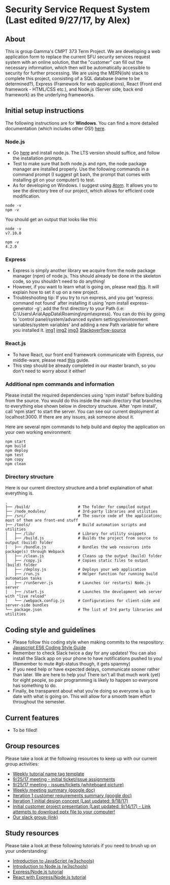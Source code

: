 # Security Service Request System (Last edited 9/27/17, by Alex)
## About
This is group Gamma's CMPT 373 Term Project.  We are developing a web application form to replace the current SFU security services request system with an online solution, that the "customer" can fill out the necessary information, which then will be automatically accessible to security for further processing.
We are using the MERN(ish) stack to complete this project, consisting of a SQL database (name to be determined?), Express (Framework for web applications), React (Front end framework - HTML/CSS etc.), and Node.js (Server side, back end framework) as the underlying frameworks.

## Initial setup instructions 

The following instructions are for **Windows**. You can find a more detailed documentation (which includes other OS!) [here](https://developer.mozilla.org/en-US/docs/Learn/Server-side/Express_Nodejs/development_environment). 

### Node.js

- Go [here](https://nodejs.org/en/) and install node.js. The LTS version should suffice, and follow the installation prompts.
- Test to make sure that both node.js and npm, the node package manager are installed properly. Use the following commands in a command prompt (I suggest git bash, the prompt that comes with installing git on your computer!) to test.
- As for developing on Windows. I suggest using [Atom](https://atom.io/). It allows you to see the directory tree of our project, which allows for efficient code modification.

```
node -v
npm -v
```

You should get an output that looks like this:

```
node -v
v7.10.0

npm -v
4.2.0
```
### Express

- Express is simply another library we acquire from the node package manager (npm) of node.js. This should already be done in the skeleton code, so you shouldn't need to do anything!
- However, if you want to learn what is going on, please read [this](https://developer.mozilla.org/en-US/docs/Learn/Server-side/Express_Nodejs/development_environment#Using_NPM). It will explain how to set it up on a new project.
- Troubleshooting tip: If you try to run express, and you get 'express: command not found' after installing it using 'npm install express-generator -g'; add the first directory to your Path (i.e: C:\Users\Aria\AppData\Roaming\npm\express). You can do this by going to 'control panel/system/advanced system settings/environment variables/system variables' and adding a new Path variable for where you installed it. [img1](http://puu.sh/xIYK4/d91613bc7d.png) [img2](http://puu.sh/xIYDe/a2185b9232.png) [img3](http://puu.sh/xIYLY/e452a33aa0.png) [Stackoverflow-source](https://stackoverflow.com/questions/39276576/bash-express-command-not-found)

### React.js

- To have React, our front end framework communicate with Express, our middle-ware, please read [this](https://daveceddia.com/create-react-app-express-backend/) guide.
- This step should be already completed in our master branch, so you don't need to worry about it either!

### Additional npm commands and information

Please install the required dependencies using 'npm install' before building from the source. You would do this inside the main directory that branches to everything else shown below in directory structure. After 'npm install', call 'npm start' to start the server. You can see our current deployment at localhost:3000. If there are any issues, ask someone about it.

Here are several npm commands to help build and deploy the application on your own working environment:

```
npm start
npm build
npm deploy
npm test
npm copy
npm clean
```

### Directory structure 
Here is our current directory structure and a brief explaination of what everything is.

```
.
├── /build/                     # The folder for compiled output
├── /node_modules/              # 3rd-party libraries and utilities
├── /src/                       # The source code of the application; most of them are front-end stuff
├── /tools/                     # Build automation scripts and utilities
│   ├── /lib/                   # Library for utility snippets
│   ├── /build.js               # Builds the project from source to output (build) folder
│   ├── /bundle.js              # Bundles the web resources into package(s) through Webpack
│   ├── /clean.js               # Cleans up the output (build) folder
│   ├── /copy.js                # Copies static files to output (build) folder
│   ├── /deploy.js              # Deploys your web application
│   ├── /run.js                 # Helper function for running build automation tasks
│   ├── /runServer.js           # Launches (or restarts) Node.js server
│   ├── /start.js               # Launches the development web server with "live reload"
│   └── /webpack.config.js      # Configurations for client-side and server-side bundles
└── package.json                # The list of 3rd party libraries and utilities
```

## Coding style and guidelines
- Please follow this coding style when making commits to the respository: [Javascript ES6 Coding Style Guide](http://es6-features.org/#Constants)
- Remember to check Slack twice a day for any updates! You can also install the Slack app on your phone to have notifications pushed to you! (Remember to mute #git-status though, it gets spammy)
- If you need help or have expected delays, communicate sooner rather than later. We are here to help you! There isn't all that much work (yet) for eight people, so pair programming is likely to happen so everyone has something to do.
- Finally, be transparent about what you're doing so everyone is up to date with what is going on. This will allow for a smooth team effort throughout the semester.

## Current features
- To be filled!

## Group resources
Please take a look at the following resources to keep up with our current group activities:  

- [Weekly tutorial name tag template](http://www.volkside.com/2009/05/workshop-name-plate-template/)
- [9/25/17 meeting - initial ticket/issue assignments](https://puu.sh/xIYaf/564f6c12f8.png)
- [9/25/17 meeting - issues/tickets (whiteboard picture)](https://puu.sh/xIY0E/7d68b2d65a.jpg)  
- [Weekly meeting summary (google doc)](https://docs.google.com/document/d/1DAsxf96ypMyuNfbaBrvUkC6CPIX9Hvi8qmMhc5HrUuI/edit?usp=sharing)  
- [Iteration 1 customer requirements summary (google doc)](https://docs.google.com/document/d/16YwL5praOUuRy7GNxN219VJEGl4KNf1sNi21Z0sgkVc/edit) 
- [Iteration 1 initial design concept (Last updated: 9/18/17)](http://puu.sh/xI7aE/4fb65bdaa8.jpg)
- [Initial customer project presentation (Last updated: 9/14/17) - Link attempts to download pptx file to your computer!](http://puu.sh/xI7kv/687fbc6111.pptx)
- [Our slack group (link)](https://cmpt373-gamma.slack.com/)

## Study resources
Please take a look at these following tutorials if you need to brush up on your understanding:

- [Introduction to JavaScript (w3schools)](https://www.w3schools.com/Js/)
- [Introduction to Node.js (w3schools)](https://www.w3schools.com/nodejs/)
- [Express/Node.js tutorial](https://developer.mozilla.org/en-US/docs/Learn/Server-side/Express_Nodejs)
- [React with Express/Node.js tutorial](https://daveceddia.com/create-react-app-express-backend/)

